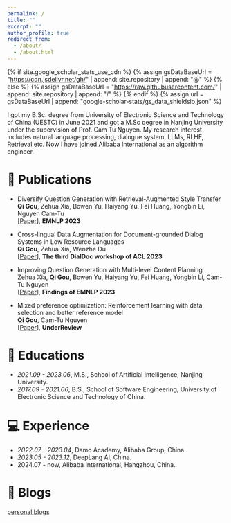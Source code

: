```yaml
---
permalink: /
title: ""
excerpt: ""
author_profile: true
redirect_from: 
  - /about/
  - /about.html
---
```


{% if site.google_scholar_stats_use_cdn %}
{% assign gsDataBaseUrl = "https://cdn.jsdelivr.net/gh/" | append: site.repository | append: "@" %}
{% else %}
{% assign gsDataBaseUrl = "https://raw.githubusercontent.com/" | append: site.repository | append: "/" %}
{% endif %}
{% assign url = gsDataBaseUrl | append: "google-scholar-stats/gs_data_shieldsio.json" %}

<span class='anchor' id='about-me'></span>

[//]: # (Lorem ipsum dolor sit amet, consectetur adipiscing elit. Vivamus ornare aliquet ipsum, ac tempus justo dapibus sit amet. Suspendisse condimentum, libero vel tempus mattis, risus risus vulputate libero, elementum fermentum mi neque vel nisl. Maecenas facilisis maximus dignissim. Curabitur mattis vulputate dui, tincidunt varius libero luctus eu. Mauris mauris nulla, scelerisque eget massa id, tincidunt congue felis. Sed convallis tempor ipsum rhoncus viverra. Pellentesque nulla orci, accumsan volutpat fringilla vitae, maximus sit amet tortor. Aliquam ultricies odio ut volutpat scelerisque. Donec nisl nisl, porttitor vitae pharetra quis, fringilla sed mi. Fusce pretium dolor ut aliquam consequat. Cras volutpat, tellus accumsan mattis molestie, nisl lacus tempus massa, nec malesuada tortor leo vel quam. Aliquam vel ex consectetur, vehicula leo nec, efficitur eros. Donec convallis non urna quis feugiat.)


I got my B.Sc. degree from University of Electronic Science and Technology of China (UESTC) in June 2021 and got a M.Sc degree in Nanjing University under the supervision of Prof. Cam Tu Nguyen. My research interest includes natural language processing, dialogue system, LLMs, RLHF, Retrieval etc. Now I have joined Alibaba International as an algorithm engineer.

[//]: # (# 🔥 News)

[//]: # (- *2022.02*: &nbsp;🎉🎉 Lorem ipsum dolor sit amet, consectetur adipiscing elit. Vivamus ornare aliquet ipsum, ac tempus justo dapibus sit amet. )

[//]: # (- *2022.02*: &nbsp;🎉🎉 Lorem ipsum dolor sit amet, consectetur adipiscing elit. Vivamus ornare aliquet ipsum, ac tempus justo dapibus sit amet. )

# 📝 Publications
- Diversify Question Generation with Retrieval-Augmented Style Transfer \
**Qi Gou**, Zehua Xia, Bowen Yu, Haiyang Yu, Fei Huang, Yongbin Li, Nguyen Cam-Tu \
[[Paper](https://aclanthology.org/2023.emnlp-main.104.pdf)], **EMNLP 2023**

- Cross-lingual Data Augmentation for Document-grounded Dialog Systems in Low Resource Languages \
**Qi Gou**, Zehua Xia, Wenzhe Du \
[[Paper](https://aclanthology.org/2023.dialdoc-1.1.pdf)], **The third DialDoc workshop of ACL 2023**

- Improving Question Generation with Multi-level Content Planning \
Zehua Xia, **Qi Gou**, Bowen Yu, Haiyang Yu, Fei Huang, Yongbin Li, Cam-Tu Nguyen \
[[Paper](https://aclanthology.org/2023.findings-emnlp.57.pdf)], **Findings of EMNLP 2023**

- Mixed preference optimization: Reinforcement learning with data selection and better reference model \
**Qi Gou**, Cam-Tu Nguyen \
[[Paper](https://arxiv.org/abs/2403.19443)], **UnderReview**
 
# 📖 Educations
- *2021.09 - 2023.06*, M.S., School of Artificial Intelligence, Nanjing University.
- *2017.09 - 2021.06*, B.S., School of Software Engineering, University of Electronic Science and Technology of China.

# 💻 Experience
- *2022.07 - 2023.04*, Damo Academy, Alibaba Group, China.
- *2023.05 - 2023.12*, DeepLang AI, China.
- 2024.07 - now, Alibaba International, Hangzhou, China.
# 📖 Blogs
[personal blogs](https://gouqi666.github.io/blogs)